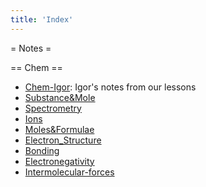 ```yaml
---
title: 'Index'
---
```

= Notes =

== Chem ==
* [Chem-Igor](chem-igor): Igor's notes from our lessons
* [Substance&Mole](Substance&Mole) 
* [Spectrometry](Spectrometry)
* [Ions](Ions)
* [Moles&Formulae](Moles&Formulae)
* [Electron_Structure](Electron_Structure)
* [Bonding](Bonding)
* [Electronegativity](Electronegativity)
* [Intermolecular-forces](Intermolecular-forces)
